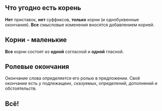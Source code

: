 ## Что угодно есть корень
**Нет** приставок, **нет** суффиксов, **только** корни (и однобуквенные окончания). **Все** смысловые изменения вносятся добавлением корней.

## Корни - маленькие
**Все** корни состоят из **одной** согласной и **одной** гласной.

## Ролевые окончания
Окончание слова определяется его ролью в предложении. Своё окончание есть у подлежащеих, сказуемых, определений, дополнений и обстоятельств.

## Всё!
